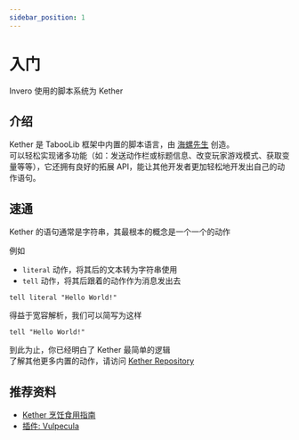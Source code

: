 ```yaml
---
sidebar_position: 1
---
```


# 入门

Invero 使用的脚本系统为 Kether


## 介绍
Kether 是 TabooLib 框架中内置的脚本语言，由 [海螺先生](https://izzel.io/) 创造。  
可以轻松实现诸多功能（如：发送动作栏或标题信息、改变玩家游戏模式、获取变量等等），它还拥有良好的拓展 API，能让其他开发者更加轻松地开发出自己的动作语句。

## 速通

Kether 的语句通常是字符串，其最根本的概念是一个一个的动作

例如
- `literal` 动作，将其后的文本转为字符串使用
- `tell` 动作，将其后跟着的动作作为消息发出去

```
tell literal "Hello World!"
```

得益于宽容解析，我们可以简写为这样
```
tell "Hello World!"
```

到此为止，你已经明白了 Kether 最简单的逻辑  
了解其他更多内置的动作，请访问 [Kether Repository](https://taboo.8aka.org/kether-list)

## 推荐资料

- [Kether 烹饪食用指南](https://www.yuque.com/sacredcraft/kether)
- [插件: Vulpecula](https://www.mcbbs.net/thread-1413432-1-1.html)